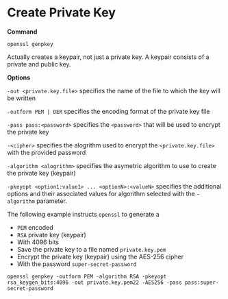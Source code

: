 # Create Private Key

**Command**

`openssl genpkey`

Actually creates a keypair, not just a private key.  A keypair consists of a private and public key.

**Options**

`-out <private.key.file>` specifies the name of the file to which the key will be written

`-outform PEM | DER` specifies the encoding format of the private key file

`-pass pass:<password>` specifies the `<password>` that will be used to encrypt the private key

`-<cipher>` specifies the alogrithm used to encrypt the `<private.key.file>` with the provided password

`-algorithm <alogrithm>` specifies the asymetric algorithm to use to create the private key (keypair)

`-pkeyopt <option1:value1> ... <optionN>:<valueN>` specifies the additional options and their associated values for algorithm selected with the `-algorithm` parameter.

The following example instructs `openssl` to generate a
* `PEM` encoded 
* `RSA` private key (keypair)
* With 4096 bits
* Save the private key to a file named `private.key.pem`
* Encrypt the private key (keypair) using the AES-256 cipher 
* With the password `super-secret-password`

`openssl genpkey -outform PEM -algorithm RSA -pkeyopt rsa_keygen_bits:4096 -out private.key.pem22 -AES256 -pass pass:super-secret-password`